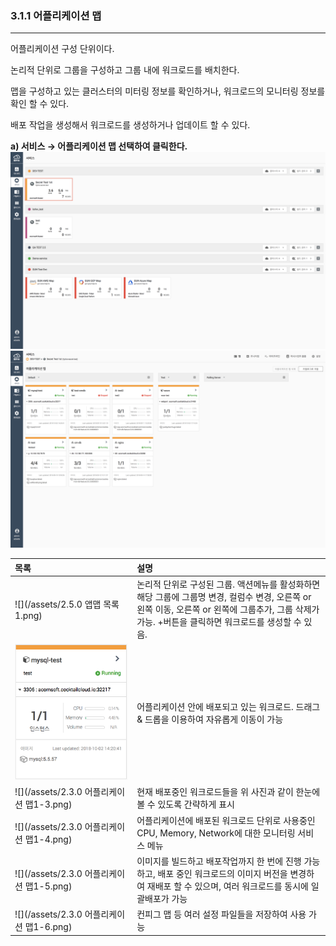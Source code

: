 ### 3.1.1   어플리케이션 맵

---

어플리케이션 구성 단위이다.

논리적 단위로 그룹을 구성하고 그룹 내에 워크로드를 배치한다.

맵을 구성하고 있는 클러스터의 미터링 정보를 확인하거나, 워크로드의 모니터링 정보를 확인 할 수 있다.

배포 작업을 생성해서 워크로드를 생성하거나 업데이트 할 수 있다.

**a\) 서비스 **→** 어플리케이션 맵 선택하여 클릭한다.**![](/assets/KR/3.0.0/3.1.1_1.png)![](/assets/KR/3.0.0/3.1.1_2.png)

| **목록** | **설명** |
| :--- | :--- |
| ![](/assets/2.5.0 앱맵 목록1.png) | 논리적 단위로 구성된 그룹. 액션메뉴를 활성화하면 해당 그룹에 그룹명 변경, 컬럼수 변경, 오른쪽 or 왼쪽 이동, 오른쪽 or 왼쪽에 그룹추가, 그룹 삭제가 가능. +버튼을 클릭하면 워크로드를 생성할 수 있음. |
| ![](/assets/KR/3.0.0/3.1.1_4.png) | 어플리케이션 안에 배포되고 있는 워크로드. 드래그 & 드롭을 이용하여 자유롭게 이동이 가능 |
| ![](/assets/2.3.0 어플리케이션 맵1-3.png) | 현재 배포중인 워크로드들을 위 사진과 같이 한눈에 볼 수 있도록 간략하게 표시 |
| ![](/assets/2.3.0 어플리케이션 맵1-4.png) | 어플리케이션에 배포된 워크로드 단위로 사용중인 CPU, Memory, Network에 대한 모니터링 서비스 메뉴 |
| ![](/assets/2.3.0 어플리케이션 맵1-5.png) | 이미지를 빌드하고 배포작업까지 한 번에 진행 가능하고, 배포 중인 워크로드의 이미지 버전을 변경하여 재배포 할 수 있으며, 여러 워크로드를 동시에 일괄배포가 가능 |
| ![](/assets/2.3.0 어플리케이션 맵1-6.png) | 컨피그 맵 등 여러 설정 파일들을 저장하여 사용 가능 |



